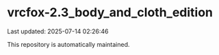 # vrcfox-2.3_body_and_cloth_edition

Last updated: 2025-07-14 02:26:46

This repository is automatically maintained.
